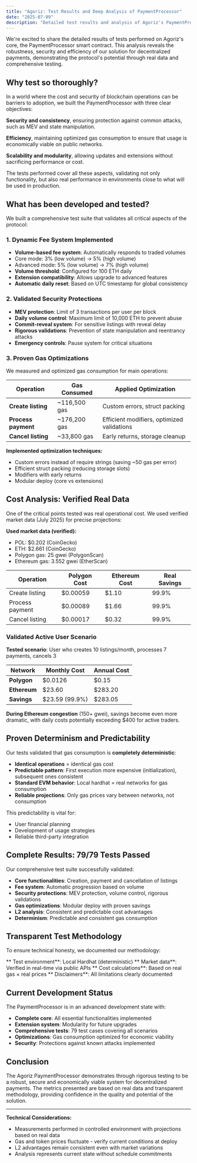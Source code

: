 ```yaml
---
title: "Agoriz: Test Results and Deep Analysis of PaymentProcessor"
date: "2025-07-09"
description: "Detailed test results and analysis of Agoriz's PaymentProcessor smart contract, revealing robustness, security and efficiency for decentralized payments through comprehensive testing and real data validation."
---
```


We're excited to share the detailed results of tests performed on Agoriz's core, the PaymentProcessor smart contract. This analysis reveals the robustness, security and efficiency of our solution for decentralized payments, demonstrating the protocol's potential through real data and comprehensive testing.

## Why test so thoroughly?

In a world where the cost and security of blockchain operations can be barriers to adoption, we built the PaymentProcessor with three clear objectives:

**Security and consistency**, ensuring protection against common attacks, such as MEV and state manipulation.

**Efficiency**, maintaining optimized gas consumption to ensure that usage is economically viable on public networks.

**Scalability and modularity**, allowing updates and extensions without sacrificing performance or cost.

The tests performed cover all these aspects, validating not only functionality, but also real performance in environments close to what will be used in production.

## What has been developed and tested?

We built a comprehensive test suite that validates all critical aspects of the protocol:

### 1. Dynamic Fee System Implemented

-  **Volume-based fee system**: Automatically responds to traded volumes
  - Core mode: 3% (low volume) → 5% (high volume)
  - Advanced mode: 5% (low volume) → 7% (high volume)
-  **Volume threshold**: Configured for 100 ETH daily
-  **Extension compatibility**: Allows upgrade to advanced features
-  **Automatic daily reset**: Based on UTC timestamp for global consistency

### 2. Validated Security Protections

-  **MEV protection**: Limit of 3 transactions per user per block
-  **Daily volume control**: Maximum limit of 10,000 ETH to prevent abuse
-  **Commit-reveal system**: For sensitive listings with reveal delay
-  **Rigorous validations**: Prevention of state manipulation and reentrancy attacks
-  **Emergency controls**: Pause system for critical situations

### 3. Proven Gas Optimizations

We measured and optimized gas consumption for main operations:


| Operation | Gas Consumed | Applied Optimization |
|-----------|--------------|-------------------|
| **Create listing** | ~116,500 gas | Custom errors, struct packing |
| **Process payment** | ~176,200 gas | Efficient modifiers, optimized validations |
| **Cancel listing** | ~33,800 gas | Early returns, storage cleanup |


**Implemented optimization techniques:**
- Custom errors instead of require strings (saving ~50 gas per error)
- Efficient struct packing (reducing storage slots)
- Modifiers with early returns
- Modular deploy (core vs extensions)

## Cost Analysis: Verified Real Data

One of the critical points tested was real operational cost. We used verified market data (July 2025) for precise projections:

**Used market data (verified):**
- POL: $0.202 (CoinGecko)
- ETH: $2.661 (CoinGecko)
- Polygon gas: 25 gwei (PolygonScan)
- Ethereum gas: 3.552 gwei (EtherScan)


| Operation | Polygon Cost | Ethereum Cost | Real Savings |
|-----------|--------------|---------------|--------------|
| Create listing | $0.00059 | $1.10 | 99.9% |
| Process payment | $0.00089 | $1.66 | 99.9% |
| Cancel listing | $0.00017 | $0.32 | 99.9% |


### Validated Active User Scenario

**Tested scenario**: User who creates 10 listings/month, processes 7 payments, cancels 3


| Network | Monthly Cost | Annual Cost |
|---------|--------------|-------------|
| **Polygon** | $0.0126 | $0.15 |
| **Ethereum** | $23.60 | $283.20 |
| **Savings** | $23.59 (99.9%) | $283.05 |


**During Ethereum congestion** (150+ gwei), savings become even more dramatic, with daily costs potentially exceeding $400 for active traders.

## Proven Determinism and Predictability

Our tests validated that gas consumption is **completely deterministic**:

-  **Identical operations** = identical gas cost
-  **Predictable pattern**: First execution more expensive (initialization), subsequent ones consistent
-  **Standard EVM behavior**: Local hardhat = real networks for gas consumption
-  **Reliable projections**: Only gas prices vary between networks, not consumption

This predictability is vital for:
- User financial planning
- Development of usage strategies
- Reliable third-party integration

## Complete Results: 79/79 Tests Passed

Our comprehensive test suite successfully validated:

-  **Core functionalities**: Creation, payment and cancellation of listings
-  **Fee system**: Automatic progression based on volume
-  **Security protections**: MEV protection, volume control, rigorous validations
-  **Gas optimizations**: Modular deploy with proven savings
-  **L2 analysis**: Consistent and predictable cost advantages
-  **Determinism**: Predictable and consistent gas consumption

## Transparent Test Methodology

To ensure technical honesty, we documented our methodology:

** Test environment**: Local Hardhat (deterministic)
** Market data**: Verified in real-time via public APIs
** Cost calculations**: Based on real gas × real prices
** Disclaimers**: All limitations clearly documented


## Current Development Status

The PaymentProcessor is in an advanced development state with:

-  **Complete core**: All essential functionalities implemented
-  **Extension system**: Modularity for future upgrades
-  **Comprehensive tests**: 79 test cases covering all scenarios
-  **Optimizations**: Gas consumption optimized for economic viability
-  **Security**: Protections against known attacks implemented

## Conclusion

The Agoriz PaymentProcessor demonstrates through rigorous testing to be a robust, secure and economically viable system for decentralized payments. The metrics presented are based on real data and transparent methodology, providing confidence in the quality and potential of the solution.

---

**Technical Considerations:**
- Measurements performed in controlled environment with projections based on real data
- Gas and token prices fluctuate - verify current conditions at deploy
- L2 advantages remain consistent even with market variations
- Analysis represents current state without schedule commitments
